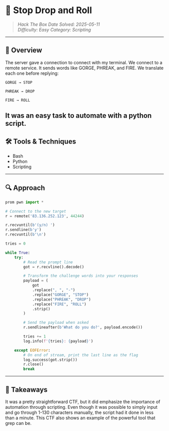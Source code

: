 # 🧠 Stop Drop and Roll
> *Hack The Box* 
> *Date Solved: 2025-05-11*  
> *Difficulty: Easy*
> *Category: Scripting*
---

## 🧩 Overview
The server gave a connection to connect with my terminal. We connect to a remote service. It sends words like GORGE, PHREAK, and FIRE. We translate each one before replying:

    GORGE → STOP

    PHREAK → DROP

    FIRE → ROLL
It was an easy task to automate with a python script.
---

## 🛠️ Tools & Techniques
- Bash
- Python
- Scripting

---

## 🔍 Approach
```python
prom pwn import *

# Connect to the new target
r = remote('83.136.252.123', 44244)

r.recvuntil(b'(y/n) ')
r.sendline(b'y')
r.recvuntil(b'\n')

tries = 0

while True:
    try:
        # Read the prompt line
        got = r.recvline().decode()

        # Transform the challenge words into your responses
        payload = (
            got
            .replace(", ", "-")
            .replace("GORGE", "STOP")
            .replace("PHREAK", "DROP")
            .replace("FIRE", "ROLL")
            .strip()
        )

        # Send the payload when asked
        r.sendlineafter(b'What do you do?', payload.encode())

        tries += 1
        log.info(f'{tries}: {payload}')

    except EOFError:
        # On end of stream, print the last line as the flag
        log.success(got.strip())
        r.close()
        break
```

---

## 🧠 Takeaways

It was a pretty straightforward CTF, but it did emphasize the importance of automation through scripting. Even though it was possible to simply input and go through 1-130 characters manually, the script had it done in less than a minute. This CTF also shows an example of the powerful tool that grep can be.